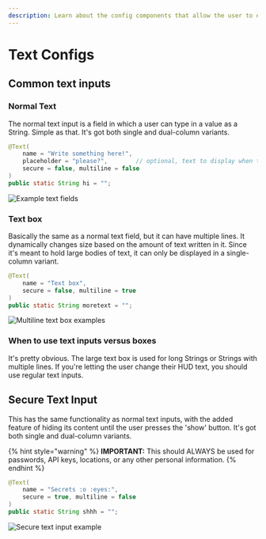```yaml
---
description: Learn about the config components that allow the user to enter text.
---
```


# Text Configs

## Common text inputs

### Normal Text

The normal text input is a field in which a user can type in a value as a String. Simple as that. It's got both single and dual-column variants.

```java
@Text(
    name = "Write something here!",
    placeholder = "please?",        // optional, text to display when there is nothing written there
    secure = false, multiline = false
)
public static String hi = "";
```

![Example text fields](<../../.gitbook/assets/image (11) (1).png>)

### Text box

Basically the same as a normal text field, but it can have multiple lines. It dynamically changes size based on the amount of text written in it. Since it's meant to hold large bodies of text, it can only be displayed in a single-column variant.

```java
@Text(
    name = "Text box",
    secure = false, multiline = true
)
public static String moretext = "";
```

![Multiline text box examples](<../../.gitbook/assets/image (16).png>)

### When to use text inputs versus boxes

It's pretty obvious. The large text box is used for long Strings or Strings with multiple lines. If you're letting the user change their HUD text, you should use regular text inputs.&#x20;

## Secure Text Input

This has the same functionality as normal text inputs, with the added feature of hiding its content until the user presses the 'show' button. It's got both single and dual-column variants.

{% hint style="warning" %}
**IMPORTANT:** This should ALWAYS be used for passwords, API keys, locations, or any other personal information.
{% endhint %}

```java
@Text(
    name = "Secrets :o :eyes:",
    secure = true, multiline = false
)
public static String shhh = "";
```

![Secure text input example](<../../.gitbook/assets/image (13).png>)
